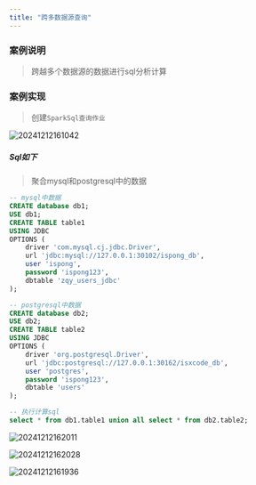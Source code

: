```yaml
---
title: "跨多数据源查询"
---
```


### 案例说明

> 跨越多个数据源的数据进行sql分析计算

### 案例实现

> 创建`SparkSql查询作业`

![20241212161042](https://img.isxcode.com/picgo/20241212161042.png)

##### Sql如下

> 聚合mysql和postgresql中的数据

```sql
-- mysql中数据
CREATE database db1;
USE db1;
CREATE TABLE table1
USING JDBC
OPTIONS (
    driver 'com.mysql.cj.jdbc.Driver',
    url 'jdbc:mysql://127.0.0.1:30102/ispong_db',
    user 'ispong',
    password 'ispong123',
    dbtable 'zqy_users_jdbc'
);

-- postgresql中数据
CREATE database db2;
USE db2;
CREATE TABLE table2
USING JDBC
OPTIONS (
    driver 'org.postgresql.Driver',
    url 'jdbc:postgresql://127.0.0.1:30162/isxcode_db',
    user 'postgres',
    password 'ispong123',
    dbtable 'users'
);

-- 执行计算sql
select * from db1.table1 union all select * from db2.table2;
```

![20241212162011](https://img.isxcode.com/picgo/20241212162011.png)

![20241212162028](https://img.isxcode.com/picgo/20241212162028.png)

![20241212161936](https://img.isxcode.com/picgo/20241212161936.png)